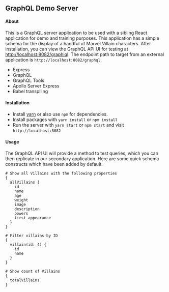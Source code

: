## GraphQL Demo Server


#### About 

This is a GraphQL server application to be used with a sibling React application for demo and training purposes. This application has a simple schema for the display of a handful of Marvel Villain characters. After installation, you can view the GraphQL API UI for testing at  <a href="http://localhost:8082/graphiql">http://localhost:8082/graphiql</a>. The endpoint path to target from an external application is `http://localhost:8082/graphql`.

- Express
- GraphQL
- GraphQL Tools
- Apollo Server Express
- Babel transpiling 


#### Installation 

- Install <a href="https://yarnpkg.com/lang/en/docs/install/">yarn</a> or also use `npm` for dependencies.
- Install packages with `yarn install` or `npm install`
- Run the server with `yarn start` or `npm start` and visit `http://localhost:8082`


#### Usage

The GraphQL API UI will provide a method to test queries, which you can then replicate in our secondary application. Here are some quick schema constructs which have been added by default. 

```
# Show all Villains with the following properties
{
  allVillains {
    id
    name
    age
    weight
    image
    description
    powers
    first_appearance
  }
}

```
```
# Filter villains by ID
{
  villain(id: 4) {
    id
    name
  }
}
```

```
# Show count of Villains
{
  totalVillains
}
```





